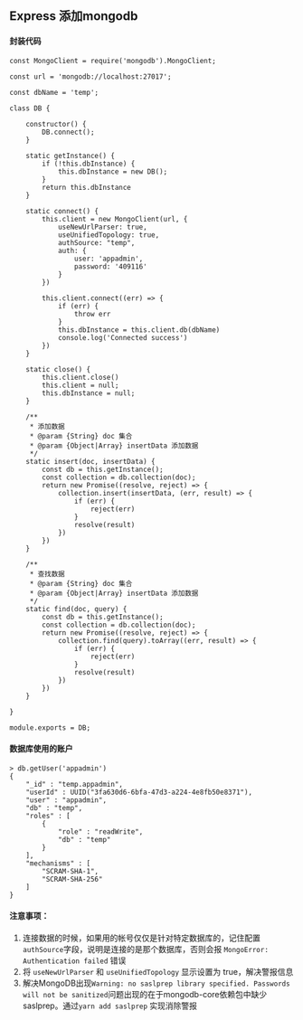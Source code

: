 ## Express 添加mongodb

#### 封装代码

```
const MongoClient = require('mongodb').MongoClient;

const url = 'mongodb://localhost:27017';

const dbName = 'temp';

class DB {

    constructor() {
        DB.connect();
    }

    static getInstance() {
        if (!this.dbInstance) {
            this.dbInstance = new DB();
        }
        return this.dbInstance
    }

    static connect() {
        this.client = new MongoClient(url, {
            useNewUrlParser: true,
            useUnifiedTopology: true,
            authSource: "temp",
            auth: {
                user: 'appadmin',
                password: '409116'
            }
        })

        this.client.connect((err) => {
            if (err) {
                throw err
            }
            this.dbInstance = this.client.db(dbName)
            console.log('Connected success')
        })
    }

    static close() {
        this.client.close()
        this.client = null;
        this.dbInstance = null;
    }

    /**
     * 添加数据
     * @param {String} doc 集合
     * @param {Object|Array} insertData 添加数据
     */
    static insert(doc, insertData) {
        const db = this.getInstance();
        const collection = db.collection(doc);
        return new Promise((resolve, reject) => {
            collection.insert(insertData, (err, result) => {
                if (err) {
                    reject(err)
                }
                resolve(result)
            })
        })
    }

    /**
     * 查找数据
     * @param {String} doc 集合
     * @param {Object|Array} insertData 添加数据
     */
    static find(doc, query) {
        const db = this.getInstance();
        const collection = db.collection(doc);
        return new Promise((resolve, reject) => {
            collection.find(query).toArray((err, result) => {
                if (err) {
                    reject(err)
                }
                resolve(result)
            })
        })
    }

}

module.exports = DB;
```

#### 数据库使用的账户

```
> db.getUser('appadmin')
{
	"_id" : "temp.appadmin",
	"userId" : UUID("3fa630d6-6bfa-47d3-a224-4e8fb50e8371"),
	"user" : "appadmin",
	"db" : "temp",
	"roles" : [
		{
			"role" : "readWrite",
			"db" : "temp"
		}
	],
	"mechanisms" : [
		"SCRAM-SHA-1",
		"SCRAM-SHA-256"
	]
}
```

#### 注意事项：

1. 连接数据的时候，如果用的帐号仅仅是针对特定数据库的，记住配置`authSource`字段，说明是连接的是那个数据库，否则会报 `MongoError: Authentication failed` 错误
2. 将 `useNewUrlParser` 和 `useUnifiedTopology` 显示设置为 true，解决警报信息
3. 解决MongoDB出现`Warning: no saslprep library specified. Passwords will not be sanitized`问题出现的在于mongodb-core依赖包中缺少saslprep。通过`yarn add saslprep` 实现消除警报

